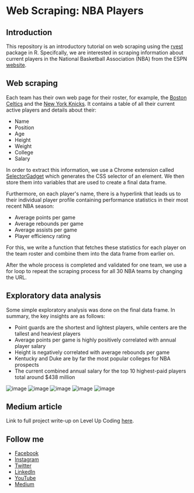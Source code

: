 # Web Scraping: NBA Players

## Introduction
This repository is an introductory tutorial on web scraping using the [rvest](https://rvest.tidyverse.org/) package in R. Specifcally, we are interested in
scraping information about current players in the National Basketball Association (NBA) from the ESPN [website](https://www.espn.com/nba/teams).

## Web scraping
Each team has their own web page for their roster, for example, the [Boston Celtics](https://www.espn.com/nba/team/roster/_/name/bos/boston-celtics) and the [New York Knicks](https://www.espn.com/nba/team/roster/_/name/ny/new-york-knicks).
It contains a table of all their current active players and details about their: 
- Name 
- Position
- Age
- Height 
- Weight
- College 
- Salary

In order to extract this information, we use a Chrome extension called [SelectorGadget](https://chrome.google.com/webstore/detail/selectorgadget/mhjhnkcfbdhnjickkkdbjoemdmbfginb?hl=en) which generates the CSS selector of an element. We then store them into variables that are used to create a final data frame. 

Furthermore, on each player's name, there is a hyperlink that leads us to their individual player profile containing performance statistics in their most recent NBA season:
- Average points per game
- Average rebounds per game
- Average assists per game
- Player efficiency rating

For this, we write a function that fetches these statistics for each player on the team roster and combine them into the data frame from earlier on.

After the whole process is completed and validated for one team, we use a for loop to repeat the scraping process for all 30 NBA teams by changing the URL.

## Exploratory data analysis
Some simple exploratory analysis was done on the final data frame. In summary, the key insights are as follows:
- Point guards are the shortest and lightest players, while centers are the tallest and heaviest players
- Average points per game is highly positively correlated with annual player salary
- Height is negatively correlated with average rebounds per game 
- Kentucky and Duke are by far the most popular colleges for NBA prospects 
- The current combined annual salary for the top 10 highest-paid players total around $438 million

![image](https://user-images.githubusercontent.com/68457884/193443887-e8a0c4e0-5ba2-46d9-a282-92a2140c94ba.png)
![image](https://user-images.githubusercontent.com/68457884/193444086-a558b617-4a6c-4735-a6ca-9e3f703b54b8.png)
![image](https://user-images.githubusercontent.com/68457884/193444090-c60b5df2-fd10-46e0-85ab-2a15cd52b85e.png)
![image](https://user-images.githubusercontent.com/68457884/193444092-de7d39ee-6394-4067-be55-577d1e69399a.png)
![image](https://user-images.githubusercontent.com/68457884/193444095-ba3ff414-9336-485f-8b3f-1bb99b55e023.png)

## Medium article 
Link to full project write-up on Level Up Coding [here](https://levelup.gitconnected.com/practical-introduction-to-web-scraping-in-r-nba-players-15393a3a0f78).

## Follow me 
- [Facebook](https://www.facebook.com/chongjason914)
- [Instagram](https://www.instagram.com/chongjason914)
- [Twitter](https://www.twitter.com/chongjason914)
- [LinkedIn](https://www.linkedin.com/in/chongjason914)
- [YouTube](https://www.youtube.com/jasonchong914)
- [Medium](https://www.medium.com/@chongjason)
